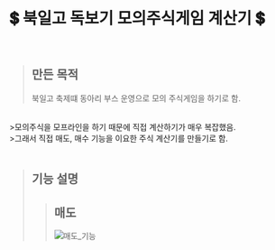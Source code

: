 # **💲 북일고 독보기 모의주식게임 계산기 💲**

<BR>


> ## **만든 목적**  
>북일고 축제떄 동아리 부스 운영으로 모의 주식게임을 하기로 함.
<BR>
>모의주식을 모프라인을 하기 때문에 직접 계산하기가 매우 복잡했음.
<BR>
>그래서 직접 매도, 매수 기능을 이요한 주식 계산기를 만들기로 함.
<BR>

<BR>


> ## **기능 설명**  
> >## 매도
> > ![매도_기능](https://user-images.githubusercontent.com/48638348/144166069-696f1e06-45ab-4a90-9ce7-3753a19ed02f.png)



